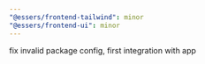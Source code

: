 ```yaml
---
"@essers/frontend-tailwind": minor
"@essers/frontend-ui": minor
---
```


fix invalid package config, first integration with app
